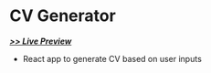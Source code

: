 # CV Generator

***[>> Live Preview](https://madany01.github.io/cv-application/)***

- React app to generate CV based on user inputs
